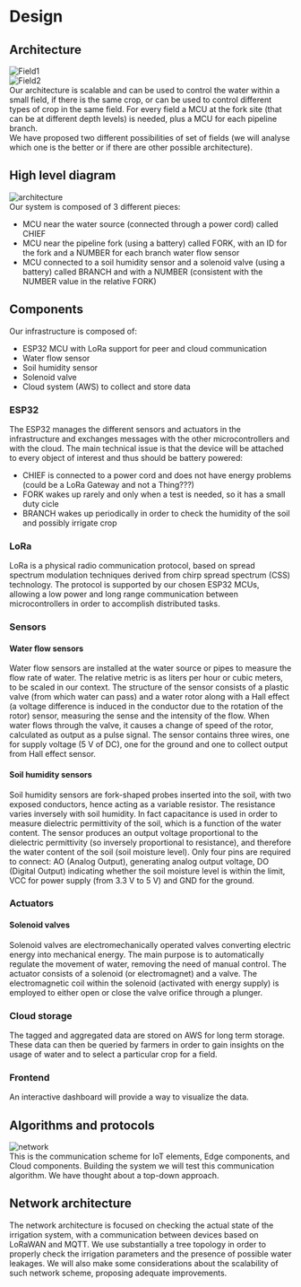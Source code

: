 # Design

## Architecture 
![Field1](https://github.com/simonescaccia/Smart-Irrigation-System/blob/main/images/field.png) <br/>
![Field2](https://github.com/simonescaccia/Smart-Irrigation-System/blob/main/images/field_alternative.png) <br/>
Our architecture is scalable and can be used to control the water within a small field, if there is the same crop, or can be used to control different types of crop in the same field. For every field a MCU at the fork site (that can be at different depth levels) is needed, plus a MCU for each pipeline branch.</br>
We have proposed two different possibilities of set of fields (we will analyse which one is the better or if there are other possible architecture).

## High level diagram
![architecture](https://github.com/simonescaccia/Smart-Irrigation-System/blob/main/images/architecture.png) <br/>
Our system is composed of 3 different pieces:
* MCU near the water source (connected through a power cord) called CHIEF
* MCU near the pipeline fork (using a battery) called FORK, with an ID for the fork and a NUMBER for each branch water flow sensor
* MCU connected to a soil humidity sensor and a solenoid valve (using a battery) called BRANCH and with a NUMBER (consistent with the NUMBER value in the relative FORK)

## Components
Our infrastructure is composed of:
* ESP32 MCU with LoRa support for peer and cloud communication 
* Water flow sensor
* Soil humidity sensor 
* Solenoid valve
* Cloud system (AWS) to collect and store data


### ESP32
The ESP32 manages the different sensors and actuators in the infrastructure and exchanges messages with the other microcontrollers and with the cloud. The main technical issue is that the device will be attached to every object of interest and thus should be battery powered:
* CHIEF is connected to a power cord and does not have energy problems (could be a LoRa Gateway and not a Thing???)
* FORK wakes up rarely and only when a test is needed, so it has a small duty cicle
* BRANCH wakes up periodically in order to check the humidity of the soil and possibly irrigate crop

### LoRa
LoRa is a physical radio communication protocol, based on spread spectrum modulation techniques derived from chirp spread spectrum (CSS) technology. The protocol is supported by our chosen ESP32 MCUs, allowing a low power and long range communication between microcontrollers in order to accomplish distributed tasks.

### Sensors
#### Water flow sensors
Water flow sensors are installed at the water source or pipes to measure the flow rate of water. The relative metric is as liters per hour or cubic meters, to be scaled in our context. The structure of the sensor consists of a plastic valve (from which water can pass) and a water rotor along with a Hall effect (a voltage difference is induced in the conductor due to the rotation of the rotor) sensor, measuring the sense and the intensity of the flow. When water flows through the valve, it causes a change of speed of the rotor, calculated as output as a pulse signal. The sensor contains three wires, one for supply voltage (5 V of DC), one for the ground and one to collect output from Hall effect sensor. 

#### Soil humidity sensors
Soil humidity sensors are fork-shaped probes inserted into the soil, with two exposed conductors, hence acting as a variable resistor. The resistance varies inversely with soil humidity. In fact capacitance is used in order to measure dielectric permittivity of the soil, which is a function of the water content. The sensor produces an output voltage proportional to the dielectric permittivity (so inversely proportional to resistance), and therefore the water content of the soil (soil moisture level). Only four pins are required to connect: AO (Analog Output), generating analog output voltage, DO (Digital Output) indicating whether the soil moisture level is within the limit, VCC for power supply (from 3.3 V to 5 V) and GND for the ground.

### Actuators
#### Solenoid valves
Solenoid valves are electromechanically operated valves converting electric energy into mechanical energy. The main purpose is to automatically regulate the movement of water, removing the need of manual control. The actuator consists of a solenoid (or electromagnet) and a valve. The electromagnetic coil within the solenoid (activated with energy supply) is employed to either open or close the valve orifice through a plunger.

### Cloud storage
The tagged and aggregated data are stored on AWS for long term storage. These data can then be queried by farmers in order to gain insights on the usage of water and to select a particular crop for a field.

### Frontend
An interactive dashboard will provide a way to visualize the data.

## Algorithms and protocols 
![network](https://github.com/simonescaccia/Smart-Irrigation-System/blob/main/images/network.png) <br/>
This is the communication scheme for IoT elements, Edge components, and Cloud components. Building the system we will test this communication algorithm. We have thought about a top-down approach. 

## Network architecture 
The network architecture is focused on checking the actual state of the irrigation system, with a communication between devices based on LoRaWAN and MQTT. We use substantially a tree topology in order to properly check the irrigation parameters and the presence of possible water leakages. We will also make some considerations about the scalability of such network scheme, proposing adequate improvements.
